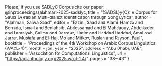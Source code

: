 Please, if you use SADLyC Corpus cite our paper:
@inproceedings{alahmari-2025-sadslyc,
    title = "{SADSL}y{C}: A Corpus for Saudi {A}rabian Multi-dialect Identification through Song Lyrics",
    author = "Alahmari, Salwa Saad",
    editor = "Ezzini, Saad  and
      Alami, Hamza  and
      Berrada, Ismail  and
      Benlahbib, Abdessamad  and
      El Mahdaouy, Abdelkader  and
      Lamsiyah, Salima  and
      Derrouz, Hatim  and
      Haddad Haddad, Amal  and
      Jarrar, Mustafa  and
      El-Haj, Mo  and
      Mitkov, Ruslan  and
      Rayson, Paul",
    booktitle = "Proceedings of the 4th Workshop on Arabic Corpus Linguistics (WACL-4)",
    month = jan,
    year = "2025",
    address = "Abu Dhabi, UAE",
    publisher = "Association for Computational Linguistics",
    url = "https://aclanthology.org/2025.wacl-1.4/",
    pages = "38--43"
}

